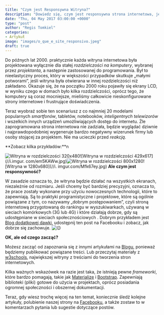 ```yaml
---
title: "Czym jest Responsywna Witryna?"
description: "Dowiedz się, czym jest responsywna strona internetowa, jej znaczenie i główne cechy jej działania."
date: "Thu, 04 May 2017 03:00:00 +0000"
type: "post"
author: "Regis Tomkiel"
categories: 
- Artykuł
image: "images/o_que_e_site_responsivo.jpeg"
draft: true
---
```


Do późnych lat 2000. praktycznie każda witryna internetowa była projektowana wyłącznie dla stałej *rozdzielczości na komputery*, wybranej przez *projektanta*, a następnie zastosowanej do programowania. Był to nieelastyczny proces, który w większości przypadków skutkuje „małymi potworami”, jeśli witryna była otwierana w innej rozdzielczości niż zakładano. Okazuje się, że na początku 2000 roku pojawiły się ekrany LCD, w wyniku czego w domach było kilka rozdzielczości, oprócz tego, że komputery są coraz mocniejsze, mieliśmy całkowicie nieskonfigurowane strony internetowe i frustrujące doświadczenia. 


Teraz wyobraź sobie ten scenariusz z co najmniej 20 modelami popularnych *smartfonów*, tabletów, notebooków, *inteligentnych telewizorów* i wszelkich innych urządzeń umożliwiających dostęp do internetu. Źle zaprogramowana strona internetowa nie zadziała, będzie wyglądać dziwnie i najprawdopodobniej wygeneruje bardzo negatywny wizerunek firmy lub osoby stojącej za projektem. Nie ma ucieczki przed *reakcją.*


**Zobacz kilka przykładów:**n


![Witryna w rozdzielczości 320x480](//i.imgur.com/UK5a4M5.jpg)![Witryna w rozdzielczości 429x617](//i.imgur. com/em5KAWw.jpg)![Witryna w rozdzielczości 800x1280](//i.imgur.com/5dd3Z13.jpg)![Witryna w 1280x680](//i. imgur.com/Mfk67ey.jpg)
**Ale czym jest responsywność?**


W zasadzie oznacza to, że witryna będzie działać na wszystkich ekranach, niezależnie od rozmiaru. Jeśli chcemy być bardziej precyzyjni, oznacza to, że prace zostały wykonane przy użyciu nowoczesnych technologii, które to zapewniają. Są to praktyki programistyczne i projektowe, które są ogólnie powiązane z tym, co nazywamy „dobrym postępowaniem”, czyli stroną internetową przygotowaną do rankingu w wyszukiwarkach, używaną w sieciach komórkowych (3G lub 4G) i które działają dobrze, gdy są udostępniane w sieciach społecznościowych . Dobrym przykładem jest [Blog dodatkowej dawki](//blog.doseextra.com), udostępnij ten post na Facebooku i zobacz, jak dobrze się zachowuje. ![😉](https://sworg/images/core/emoji/12.0.0-1/72x72/1f609.png)


**OK, ale od czego zacząć?**


Możesz zacząć od zapoznania się z innymi artykułami na [Blogu](//blog.doseextra.com), ponieważ będziemy publikować powiązane treści. Lub przeczytaj materiały z [w3schools](//www.w3schools.com), największej witryny z treściami do tworzenia stron internetowych.


Kilka ważnych wskazówek na razie jest taka, że ​​istnieją pewne *frameworki*, które bardzo pomagają, takie jak [Materialize](//materializecss.com/) i [Bootstrap](//getbootstrap.com/). Zapewniają biblioteki (pliki) gotowe do użycia w projektach, oprócz posiadania ogromnej społeczności i obszernej dokumentacji.


Teraz, gdy wiesz trochę więcej na ten temat, koniecznie śledź kolejne artykuły, polubienie naszej strony na [Facebooku](//facebook.com/doseextra), a także zostaw to w komentarzach pytania lub sugestie dotyczące postów.

